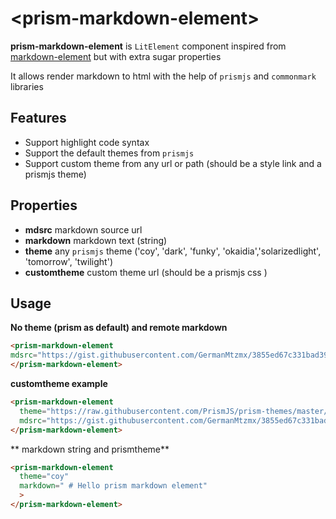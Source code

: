 # \<prism-markdown-element\>

**prism-markdown-element** is `LitElement` component inspired from [markdown-element](https://github.com/intcreator/markdown-element) but with extra sugar properties

It allows render markdown to html with the help of `prismjs` and `commonmark` libraries

## Features
* Support highlight code syntax
* Support the default themes from `prismjs`
* Support custom theme from any url or path (should be a style link and a prismjs theme)

## Properties

* **mdsrc** markdown source url
* **markdown** markdown text (string)
* **theme** any `prismjs` theme ('coy', 'dark', 'funky', 'okaidia','solarizedlight', 'tomorrow', 'twilight')
* **customtheme** custom theme url (should be a prismjs css )

## Usage

**No theme (prism as default) and remote markdown**

```html
<prism-markdown-element
mdsrc="https://gist.githubusercontent.com/GermanMtzmx/3855ed67c331bad39d2a625a597a83d5/raw/92399a9fd8b29ec7b750c111a45f0cf6eb532e86/testingMethodsInsideNestedDomIf.md">
</prism-markdown-element>
```

**customtheme example**

``` html
<prism-markdown-element
  theme="https://raw.githubusercontent.com/PrismJS/prism-themes/master/themes/prism-ghcolors.css"
  mdsrc="https://gist.githubusercontent.com/GermanMtzmx/3855ed67c331bad39d2a625a597a83d5/raw/92399a9fd8b29ec7b750c111a45f0cf6eb532e86/testingMethodsInsideNestedDomIf.md">
</prism-markdown-element>
```

** markdown string and prismtheme**

```html
<prism-markdown-element
  theme="coy"
  markdown=" # Hello prism markdown element"
  >
</prism-markdown-element>
```
